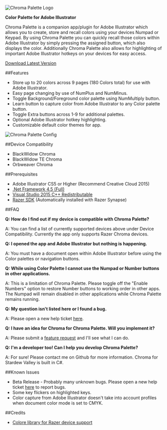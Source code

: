![Chroma Palette Logo](http://thejourneynetwork.net/chromapalette/chromapalette_md.png)

**Color Palette for Adobe Illustrator**

Chroma Palette is a companion app/plugin for Adobe Illustrator which allows you to create, store and recall colors using your devices Numpad or Keypad. By using Chroma Palette you can quickly recall those colors within Adobe Illustrator by simply pressing the assigned button, which also displays the color. Additionally Chroma Palette also allows for highlighting of important Adobe Illustrator hotkeys on your devices for easy access.

[Download Latest Version](https://github.com/roxaskeyheart/Chroma-Palette-for-Illustrator/releases)


##Features


* Store up to 20 colors across 9 pages (180 Colors total) for use with Adobe Illustrator.
* Easy page changing by use of NumPlus and NumMinus.
* Toggle Background/Foreground color palette using NumMultiply button.
* Learn button to capture color from Adobe Illustrator to any Color palette button.
* Toggle Extra buttons across 1-9 for additional palettes.
* Optional Adobe Illustrator hotkey highlighting.
* Customizable default color themes for app.


![Chroma Palette Config](http://thejourneynetwork.net/chromapalette/chromapalette_config.png)


##Device Compatibility


* BlackWidow Chroma
* BlackWidow TE Chroma
* Orbweaver Chroma


##Prerequisites

* Adobe Illustrator CS5 or Higher (Recommend Creative Cloud 2015)
* [.Net Framework 4.5 (Full)](https://www.microsoft.com/en-au/download/details.aspx?id=30653)
* [Visual Studio 2015 C++ Redistributable](https://www.microsoft.com/en-au/download/details.aspx?id=48145)
* [Razer SDK](http://www.razerzone.com/au-en/synapse) (Automatically installed with Razer Synapse)


##FAQ

**Q: How do I find out if my device is compatible with Chroma Palette?**


A: You can find a list of currently supported devices above under Device Compatibility. Currently the app only supports Razer Chroma devices.


**Q: I opened the app and Adobe Illustrator but nothing is happening.**


A: You must have a document open within Adobe Illustrator before using the Color palettes or navigation buttons.


**Q: While using Color Palette I cannot use the Numpad or Number buttons in other applications.**


A: This is a limitation of Chroma Palette. Please toggle off the "Enable Numbers" option to restore Number buttons to working order in other apps. The Numpad will remain disabled in other applications while Chroma Palette remains running.


**Q: My question isn't listed here or I found a bug.**


A: Please open a new help ticket [here](https://github.com/roxaskeyheart/Chroma-Palette-for-Illustrator/issues).


**Q: I have an idea for Chroma for Chroma Palette. Will you implement it?**


A: Please submit a [feature request](https://github.com/roxaskeyheart/Chroma-Palette-for-Illustrator/issues) and I'll see what I can do.



**Q: I'm a developer too! Can I help you develop Chroma Palette?**


A: For sure! Please contact me on Github for more information. Chroma for Stardew Valley is built in C#. 



##Known Issues

* Beta Release - Probably many unknown bugs. Please open a new help ticket [here](https://github.com/roxaskeyheart/Chroma-Palette-for-Illustrator/issues) to report bugs.
* Some key flickers on highlighted keys.
* Color capture from Adobe Illustrator doesn't take into account profiles when document color mode is set to CMYK.


##Credits

* [Colore library for Razer device support](https://github.com/CoraleStudios/Colore)


